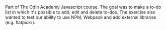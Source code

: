 Part of The Odin Academy Javascript course. The goal was to make a to-do list in which it's possible to add, edit and delete to-dos.
The exercise also wanted to test our ability to use NPM, Webpack and add external libraries (e.g. flatpickr).
